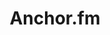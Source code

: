 ---
blog: https://blog.anchor.fm/
facebook: https://facebook.com/anchor.fm
instagram: https://instagram.com/anchor.fm
linkedin: https://linkedin.com/company/anchor-fm
logohandle: anchorfm
sort: anchorfm
title: Anchor.fm
twitter: https://x.com/anchor
website: https://anchor.fm/
youtube: http://youtube.com/anchorfm
---